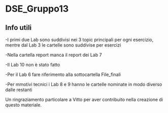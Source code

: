 # DSE_Gruppo13

## Info utili 

-I primi due Lab sono suddivisi nei 3 topic principali per ogni esercizio, mentre dal Lab 3 le cartelle sono suddivise per esercizi  

-Nella cartella report manca il report dei Lab 7  

-Il Lab 10 non è stato fatto  

-Per il Lab 6 fare riferimento alla sottocartella File_finali  

-Per mmotivi tecnici i Lab 8 e 9 hanno le cartelle nominate in modo diverso dalle restanti  

Un ringraziamento particolare a Vitto per aver contribuito nella creazione di questo materiale.

